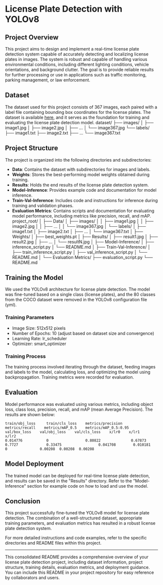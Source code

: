 # License Plate Detection with YOLOv8

## Project Overview

This project aims to design and implement a real-time license plate detection system capable of accurately detecting and localizing license plates in images. The system is robust and capable of handling various environmental conditions, including different lighting conditions, vehicle orientations, and background clutter. The goal is to provide reliable results for further processing or use in applications such as traffic monitoring, parking management, or law enforcement.

## Dataset

The dataset used for this project consists of 367 images, each paired with a label file containing bounding box coordinates for the license plates. The dataset is available [here]([link_to_dataset](https://drive.google.com/drive/folders/16i5y-OXPfet1w1g9rUlK65moHvTx81Au?usp=sharing)), and it serves as the foundation for training and evaluating the license plate detection model.
dataset/
    ├── images/
    │   ├── image1.jpg
    │   ├── image2.jpg
    │   ├── ...
    │   └── image367.jpg
    └── labels/
        ├── image1.txt
        ├── image2.txt
        ├── ...
        └── image367.txt

## Project Structure

The project is organized into the following directories and subdirectories:

- **Data**: Contains the dataset with subdirectories for images and labels.
- **Weights**: Stores the best-performing model weights obtained during training.
- **Results**: Holds the end results of the license plate detection system.
- **Model-Inference**: Provides example code and documentation for model inference.
- **Train-Val-Inference**: Includes code and instructions for inference during training and validation phases.
- **Evaluation Metrics**: Contains scripts and documentation for evaluating model performance, including metrics like precision, recall, and mAP.
project_root/
│
├── Data/
│   ├── images/
│   │   ├── image1.jpg
│   │   ├── image2.jpg
│   │   ├── ...
│   │   └── image367.jpg
│   └── labels/
│       ├── image1.txt
│       ├── image2.txt
│       ├── ...
│       └── image367.txt
│
├── Weights/
│   ├── best_weights.pt
│
├── Results/
│   ├── result1.jpg
│   ├── result2.jpg
│   ├── ...
│   └── resultN.jpg
│
├── Model-Inference/
│   ├── inference_script.py
│   └── README.md
│
├── Train-Val-Inference/
│   ├── train_inference_script.py
│   ├── val_inference_script.py
│   └── README.md
│
└── Evaluation Metrics/
    ├── evaluation_script.py
    └── README.md

## Training the Model

We used the YOLOv8 architecture for license plate detection. The model was fine-tuned based on a single class (license plates), and the 80 classes from the COCO dataset were removed in the YOLOv8 configuration file (yml).

### Training Parameters

- Image Size: 512x512 pixels
- Number of Epochs: 10 (adjust based on dataset size and convergence)
- Learning Rate: lr_scheduler
- Optimizer: smart_optimizer

### Training Process

The training process involved iterating through the dataset, feeding images and labels to the model, calculating loss, and optimizing the model using backpropagation. Training metrics were recorded for evaluation.

## Evaluation

Model performance was evaluated using various metrics, including object loss, class loss, precision, recall, and mAP (mean Average Precision). The results are shown below:

```
train/obj_loss     train/cls_loss    metrics/precision    metrics/recall    metrics/mAP_0.5    metrics/mAP_0.5:0.95    val/box_loss    val/obj_loss    val/cls_loss    x/lr0    x/lr1    x/lr2
0.014776           0                 0.80822              0.67873           0.7727             0.33475                 0.041708        0.010181       0               0.00208  0.00208  0.00208
```

## Model Deployment

The trained model can be deployed for real-time license plate detection, and results can be saved in the "Results" directory. Refer to the "Model-Inference" section for example code on how to load and use the model.

## Conclusion

This project successfully fine-tuned the YOLOv8 model for license plate detection. The combination of a well-structured dataset, appropriate training parameters, and evaluation metrics has resulted in a robust license plate detection system.

For more detailed instructions and code examples, refer to the specific directories and README files within this project.

---

This consolidated README provides a comprehensive overview of your license plate detection project, including dataset information, project structure, training details, evaluation metrics, and deployment guidance. You can include this README in your project repository for easy reference by collaborators and users.
